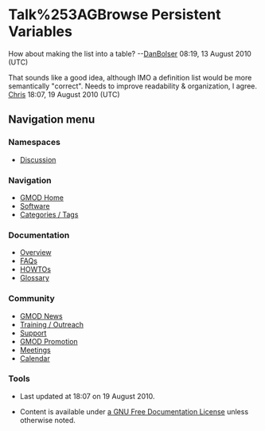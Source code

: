 



<span id="top"></span>




# <span dir="auto">Talk%253AGBrowse Persistent Variables</span>









How about making the list into a table?
--[DanBolser](User%253ADanBolser "User%253ADanBolser") 08:19, 13 August 2010
(UTC)

That sounds like a good idea, although IMO a definition list would be
more semantically "correct". Needs to improve readability &
organization, I agree. <a
href="http://gmod.org/mediawiki/index.php?title=User%253ACvandevelde&amp;action=edit&amp;redlink=1"
class="new" title="User%253ACvandevelde (page does not exist)">Chris</a>
18:07, 19 August 2010 (UTC)








## Navigation menu



### Namespaces


- <span id="ca-talk"><a href="Talk%253AGBrowse_Persistent_Variables" accesskey="t"
  title="Discussion about the content page [t]">Discussion</a></span>





### Navigation



- <span id="n-GMOD-Home">[GMOD Home](Main_Page)</span>
- <span id="n-Software">[Software](GMOD_Components)</span>
- <span id="n-Categories-.2F-Tags">[Categories /
  Tags](Categories)</span>




### Documentation



- <span id="n-Overview">[Overview](Overview)</span>
- <span id="n-FAQs">[FAQs](Category%253AFAQ)</span>
- <span id="n-HOWTOs">[HOWTOs](Category%253AHOWTO)</span>
- <span id="n-Glossary">[Glossary](Glossary)</span>




### Community



- <span id="n-GMOD-News">[GMOD News](GMOD_News)</span>
- <span id="n-Training-.2F-Outreach">[Training /
  Outreach](Training_and_Outreach)</span>
- <span id="n-Support">[Support](Support)</span>
- <span id="n-GMOD-Promotion">[GMOD Promotion](GMOD_Promotion)</span>
- <span id="n-Meetings">[Meetings](Meetings)</span>
- <span id="n-Calendar">[Calendar](Calendar)</span>




### Tools




- <span id="footer-info-lastmod">Last updated at 18:07 on 19 August
  2010.</span>
<!-- - <span id="footer-info-viewcount">5,891 page views.</span> -->
- <span id="footer-info-copyright">Content is available under
  <a href="http://www.gnu.org/licenses/fdl-1.3.html" class="external"
  rel="nofollow">a GNU Free Documentation License</a> unless otherwise
  noted.</span>

<!-- -->



<!-- -->




